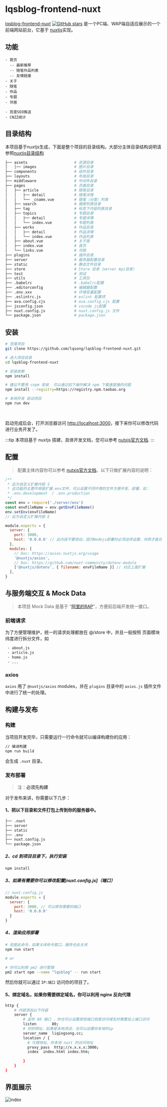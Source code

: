 # lqsblog-frontend-nuxt

[lqsblog-frontend-nuxt](https://github.com/lqsong/lqsblog-frontend-nuxt) [![GitHub stars](https://img.shields.io/github/stars/lqsong/lqsblog-frontend-nuxt.svg?style=social&label=Stars)](https://github.com/lqsong/lqsblog-frontend-nuxt) 是一个PC端、WAP端自适应展示的一个前端网站前台，它基于 [nuxtjs](https://zh.nuxtjs.org/)实现。

## 功能

```
- 首页
  -- 最新推荐
  -- 随笔作品列表
  -- 友情链接
- 关于
- 随笔
- 作品
- 专题
- 邻居

- 百度SEO推送
- CNZZ统计
```

## 目录结构

本项目基于nuxtjs生成，下面是整个项目的目录结构。大部分主体目录结构说明请参照[nuxtjs目录结构](https://zh.nuxtjs.org/guide/directory-structure)

```bash
├── assets                     # 资源目录
│   │── images                 # 图片目录
├── components                 # 组件目录
├── layouts                    # 布局目录
├── middleware                 # 中间件目录
├── pages                      # 页面目录
│   ├── article                # 随笔目录
│   │   ├── detail             # 随笔详情
│   │   └── _cname.vue         # 随笔（分类）列表
│   ├── search                 # 搜索列表目录
│   ├── tag                    # 标签下内容列表目录
│   ├── topics                 # 专题目录
│   │   ├── detail             # 专题详情
│   │   └── index.vue          # 专题列表
│   ├── works                  # 作品目录
│   │   ├── detail             # 作品详情
│   │   └── index.vue          # 作品列表
│   ├── about.vue              # 关于我
│   ├── index.vue              # 首页
│   └── links.vue              # 邻居
├── plugins                    # 插件目录
├── server                     # 服务器配置目录
├── static                     # 静态文件目录
├── store                      # Store 目录（server Api目录）
├── test                       # 测试
├── utils                      # 工具包
├── .babelrc                   # .babelrc配置
├── .editorconfig              # 编辑器配置
├── .env.xxx                   # 环境变量配置
├── .eslintrc.js               # eslint 配置项
├── ava.config.cjs             # ava.config.cjs 配置
├── jsconfig.json              # vscode js配置
├── nuxt.config.js             # nuxt.config.js 文件
└── package.json               # package.json
```

## 安装

```bash
# 克隆项目
git clone https://github.com/lqsong/lqsblog-frontend-nuxt.git

# 进入项目目录
cd lqsblog-frontend-nuxt

# 安装依赖
npm install

# 建议不要用 cnpm 安装  可以通过如下操作解决 npm 下载速度慢的问题
npm install --registry=https://registry.npm.taobao.org

# 本地开发 启动项目
npm run dev
```


<br/>

启动完成后会，打开浏览器访问 [http://localhost:3000](http://localhost:3000)，接下来你可以修改代码进行业务开发了。

:::tip
本项目基于 nuxtjs 搭建，具体开发文档，您可以参考 [nutxjs官方文档](https://zh.nuxtjs.org/guide/configuration).
:::


## 配置

> 配置主体内容你可以参考 [nutxjs官方文档](https://zh.nuxtjs.org/guide/configuration)。以下只做扩展内容的说明：

```js
/**
 * 此为自定义扩展内容 S 
 * 此功能的主要作用是扩展.env文件，可以设置不同环境的文件方便开发、部署，如：
 * .env.development  / .env.production
 */
const env = require('./server/env')
const envFileName = env.getEnvFileName()
env.setEnv(envFileName)
// 此为自定义扩展内容 E

module.exports = {
  server: {
    port: 3000,
    host: '0.0.0.0' // 此内容不要改动，因为Nodejs部署时必须这样设置，外网才能访问服务器
  },
  modules: [
    // Doc: https://axios.nuxtjs.org/usage
    '@nuxtjs/axios',
    // Doc: https://github.com/nuxt-community/dotenv-module
    ['@nuxtjs/dotenv', { filename: envFileName }] // 对应上面扩展
  ],
}
```


## 与服务端交互 & Mock Data

> 本项目 Mock Data 是基于 “[阿里的RAP](http://rap2.taobao.org/)”，方便前后端开发统一接口。

### 前端请求

为了方便管理维护，统一的请求处理都放在 @/store 中，并且一般按照 页面模块 纬度进行拆分文件，如

```bash
 - about.js
 - article.js
 - home.js
 - ...
```

### axios

 `axios` 用了 `@nuxtjs/axios` modules，并在 `plugins` 目录中的 `axios.js` 插件文件中进行了统一的处理。 


## 构建与发布

### 构建

当项目开发完毕，只需要运行一行命令就可以编译构建你的应用：

```sh
// 编译构建
npm run build
```

会生成 `.nuxt` 目录。

### 发布部署

> 注：**必须先构建**

对于发布来讲，你需要以下几步：

#### 1、把以下目录和文件打包上传到你的服务器中。

```bash
├── .nuxt
├── server
├── static
├── .env
├── nuxt.config.js
└── package.json
```

##### 2、cd 到项目目录下，执行安装

```sh
npm install
```

##### 3、如果有需要你可以修改配置[nuxt.config.js]（端口）

```js
// nuxt.config.js
module.exports = {
  server: {
    port: 3000, // 可以修改需要的端口
    host: '0.0.0.0'
  }
}
```

##### 4、渲染应用部署

```sh
# 但是此命令，如果关闭命令窗口，服务也会关闭
npm run start

# or

# 你可以利用 pm2 进行管理
pm2 start npm --name "lqsblog" -- run start

```

然后你就可以通过 `IP:端口` 访问你的项目了。

#### 5、绑定域名，如果你需要绑定域名，你可以利用 nginx 反向代理

```bash
http {
    # 内部添加以下内容
    server {
        # 监听 80 端口 ，你也可以设置其他端口但是访问域名时需要加上端口访问
        listen       80;
        # 你的网址，如果是本地测试，也可以设置你本地的ip
        server_name  liqingsong.cc;
        location / {
          # 代理地址，你本地 nuxt 的访问地址
          proxy_pass  http://x.x.x.x:3000;
          index  index.html index.htm;
            
        }  
    }
}
```



## 界面展示

![index](https://gitee.com/lqsong/lqsblog/raw/master/images/lqsblog-frontend-nuxt/index.png) 

